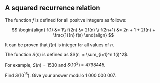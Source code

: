 ## A squared recurrence relation

The function $f$ is defined for all positive integers as follows:

$$
\begin{align}
	f(1) &= 1\\
	f(2n) &= 2f(n) \\
	f(2n+1) &= 2n + 1 + 2f(n) + \frac{1}{n} f(n)
\end{align}
$$

It can be proven that $f(n)$ is integer for all values of $n$.

The function $S(n)$ is defined as $S(n) = \sum_{i=1}^n f(i)^2$.

For example, $S(n)=1530$ and $S(10^2)=4798445$.

Find $S(10^{16})$. Give your answer modulo $1\ 000\ 000\ 007$.
